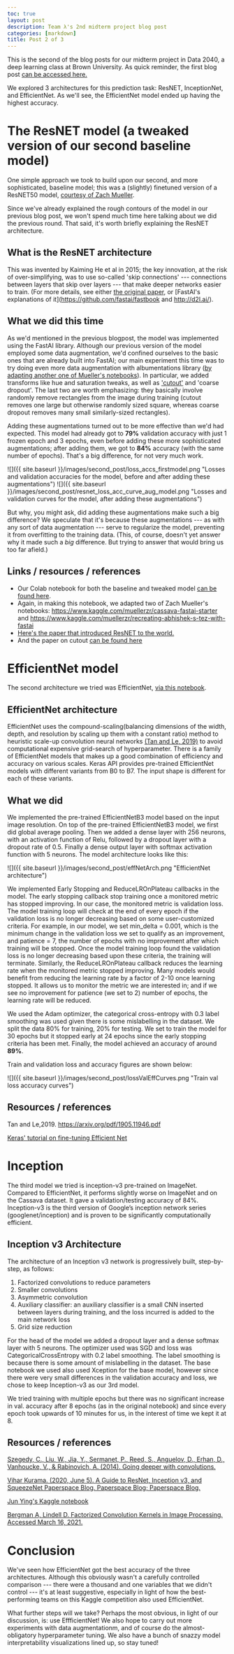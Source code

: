 ```yaml
---
toc: true
layout: post
description: Team λ's 2nd midterm project blog post
categories: [markdown]
title: Post 2 of 3
---
```


This is the second of the blog posts for our midterm project in Data 2040, a deep learning class at Brown University. As quick reminder, the first blog post [can be accessed here.](https://emmanuel-peters.medium.com/blog-post-1-cassava-leaf-distribution-c6c3232be9d5)

We explored 3 architectures for this prediction task: ResNET, InceptionNet, and EfficientNet. As we'll see, the EfficientNet model ended up having the highest accuracy.

# The ResNET model (a tweaked version of our second baseline model)

One simple approach we took to build upon our second, and more sophisticated, baseline model; this was a (slightly) finetuned version of a ResNET50 model, [courtesy of Zach Mueller](https://www.kaggle.com/muellerzr/cassava-fastai-starter). 

Since we've already explained the rough contours of the model in our previous blog post, we won't spend much time here talking about we did the previous round. That said, it's worth briefly explaining the ResNET architecture.

## What is the ResNET architecture

This was invented by Kaiming He et al in 2015; the key innovation, at the risk of over-simplifying, was to use so-called 'skip connections' --- connections between layers that skip over layers --- that make deeper networks easier to train. (For more details, see either [the original paper](https://arxiv.org/abs/1512.03385), or [FastAI's explanations of it](https://github.com/fastai/fastbook and http://d2l.ai/).

## What we did this time

As we'd mentioned in the previous blogpost, the model was implemented using the FastAI library. Although our previous version of the model employed some data augmentation, we'd confined ourselves to the basic ones that are already built into FastAI; our main experiment this time was to try doing even more data augmentation with albumentations library ([by adapting another one of Mueller's notebooks](https://www.kaggle.com/muellerzr/recreating-abhishek-s-tez-with-fastai
)). In particular, we added transforms like hue and saturation tweaks, as well as ['cutout'](https://arxiv.org/pdf/1708.04552.pdf) and 'coarse dropout'. The last two are worth emphasizing: they basically involve randomly remove rectangles from the image during training (cutout removes one large but otherwise randomly sized square, whereas coarse dropout removes many small similarly-sized rectangles). 

Adding these augmentations turned out to be more effective than we'd had expected. This model had already got to **79%** validation accuracy with just 1 frozen epoch and 3 epochs, even before adding these more sophisticated augmentations; after adding them, we got to **84%** accuracy (with the same number of epochs). That's a big difference, for not very much work.

![]({{ site.baseurl }}/images/second_post/loss_accs_firstmodel.png "Losses and validation accuracies for the model, before and after adding these augmentations")
![]({{ site.baseurl }}/images/second_post/resnet_loss_acc_curve_aug_model.png "Losses and validation curves for the model, after adding these augmentations")

But why, you might ask, did adding these augmentations make such a big difference? We speculate that it's because these augmentations --- as with any sort of data augmentation --- serve to regularize the model, preventing it from overfitting to the training data. (This, of course, doesn't yet answer why it made such a *big* difference. But trying to answer that would bring us too far afield.) 

## Links / resources / references

* Our Colab notebook for both the baseline and tweaked model [can be found here](https://colab.research.google.com/drive/1n_jN7X1D8kB9lCicYcYaFvzwUCVViXg5?usp=sharing). 
* Again, in making this notebook, we adapted two of Zach Mueller's notebooks: https://www.kaggle.com/muellerzr/cassava-fastai-starter and https://www.kaggle.com/muellerzr/recreating-abhishek-s-tez-with-fastai
* [Here's the paper that introduced ResNET to the world.](https://arxiv.org/abs/1512.03385)
* And the paper on cutout [can be found here](https://arxiv.org/pdf/1708.04552.pdf)

# EfficientNet model

The second architecture we tried was EfficientNet, [via this notebook](https://www.kaggle.com/bununtadiresmenmor/starter-keras-efficientnet). 

## EfficientNet architecture

EfficientNet uses the compound-scaling(balancing dimensions of the width, depth, and resolution by scaling up them with a constant ratio) method to heuristic scale-up convolution neural networks [(Tan and Le, 2019)](https://arxiv.org/pdf/1905.11946.pdf) to avoid computational expensive grid-search of hyperparameter. There is a family of EfficientNet models that makes up a good combination of efficiency and accuracy on various scales. Keras API provides pre-trained EfficientNet models with different variants from B0 to B7. The input shape is different for each of these variants.

## What we did

We implemented the pre-trained EfficientNetB3 model based on the input image resolution. On top of the pre-trained EfficientNetB3 model, we first did global average pooling. Then we added a dense layer with 256 neurons, with an activation function of Relu, followed by a dropout layer with a dropout rate of 0.5. Finally a dense output layer with softmax activation function with 5 neurons. The model architecture looks like this:

![]({{ site.baseurl }}/images/second_post/effNetArch.png "EfficientNet architecture")

We implemented Early Stopping and ReduceLROnPlateau callbacks in the model. The early stopping callback stop training once a monitored metric has stopped improving. In our case, the monitored metric is validation loss. The model training loop will check at the end of every epoch if the validation loss is no longer decreasing based on some user-customized criteria. For example, in our model, we set min_delta = 0.001, which is the minimum change in the validation loss we set to qualify as an improvement, and patience = 7, the number of epochs with no improvement after which training will be stopped. Once the model training loop found the validation loss is no longer decreasing based upon these criteria, the training will terminate. Similarly, the ReduceLROnPlateau callback reduces the learning rate when the monitored metric stopped improving. Many models would benefit from reducing the learning rate by a factor of 2-10 once learning stopped. It allows us to monitor the metric we are interested in; and if we see no improvement for patience (we set to 2)  number of epochs, the learning rate will be reduced. 

We used the Adam optimizer, the categorical cross-entropy with 0.3 label smoothing was used given there is some mislabelling in the dataset. We split the data 80% for training, 20% for testing.  We set to train the model for 30 epochs but it stopped early at 24 epochs since the early stopping criteria has been met. Finally, the model achieved an accuracy of around **89%**.

Train and validation loss and accuracy figures are shown below:

![]({{ site.baseurl }}/images/second_post/lossValEffCurves.png "Train val loss accuracy curves")

## Resources / references

Tan and Le,2019. https://arxiv.org/pdf/1905.11946.pdf

[Keras' tutorial on fine-tuning Efficient Net](https://keras.io/examples/vision/image_classification_efficientnet_fine_tuning) 

# Inception

The third model we tried is inception-v3 pre-trained on ImageNet. Compared to EfficientNet, it performs slightly worse on ImageNet and on the Cassava dataset. It gave a validation/testing accuracy of 84%. Inception-v3 is the third version of Google’s inception network series (googlenet/inception) and is proven to be significantly computationally efficient.

## Inception v3 Architecture

The architecture of an Inception v3 network is progressively built, step-by-step, as follows: 

1. Factorized convolutions to reduce parameters
2. Smaller convolutions
3. Asymmetric convolution
4. Auxiliary classifier: an auxiliary classifier is a small CNN inserted between layers during training, and the loss incurred is added to the main network loss
5. Grid size reduction

 
For the head of the model we added a dropout layer and a dense softmax layer with 5 neurons. The optimizer used was SGD and loss was CategoricalCrossEntropy with 0.2 label smoothing. The label smoothing is because there is some amount of mislabelling in the dataset. The base notebook we used also used Xception for the base model, however since there were very small differences in the validation accuracy and loss, we chose to keep Inception-v3 as our 3rd model.

We tried training with multiple epochs but there was no significant increase in val. accuracy after 8 epochs (as in the original notebook) and since every epoch took upwards of 10 minutes for us, in the interest of time we kept it at 8.


## Resources / references

[Szegedy, C., Liu, W., Jia, Y., Sermanet, P., Reed, S., Anguelov, D., Erhan, D., Vanhoucke, V., & Rabinovich, A. (2014). Going deeper with convolutions.](https://arxiv.org/pdf/1409.4842.pdf) 
 
[Vihar Kurama. (2020, June 5). A Guide to ResNet, Inception v3, and SqueezeNet 
Paperspace Blog. Paperspace Blog; Paperspace Blog.](https://blog.paperspace.com/popular-deep-learning-architectures-resnet-inceptionv3-squeezenet/) 

[Jun Ying's Kaggle notebook](https://www.kaggle.com/junyingsg/end-to-end-cassava-disease-classification-in-keras)

[Bergman A, Lindell D. Factorized Convolution Kernels in Image Processing. Accessed March 16, 2021.](http://stanford.edu/class/ee367/Winter2019/bergman_report.pdf)


# Conclusion

We've seen how EfficientNet got the best accuracy of the three architectures. Although this obviously wasn't a carefully controlled comparison --- there were a thousand and one variables that we didn't control --- it's at least suggestive, especially in light of how the best-performing teams on this Kaggle competition also used EfficientNet. 

What further steps will we take? Perhaps the most obvious, in light of our discussion, is: use EffficientNet! We also hope to carry out more experiments with data augmentationm, and of course do the almost-obligatory hyperparameter tuning. We also have a bunch of snazzy model interpretability visualizations lined up, so stay tuned!

